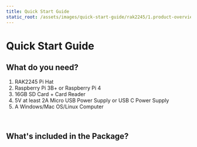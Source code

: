 ```yaml
---
title: Quick Start Guide
static_root: /assets/images/quick-start-guide/rak2245/1.product-overview/2.quick-start
---
```


# Quick Start Guide

<rk-img
  :src="`${$frontmatter.static_root}/kyvjuiay9xyyvzkxjphu.jpg`"
  width="70%"
  figure-number="1"
  caption="RAK2245 Stacked on top of Raspberry Pi 3B+"
/>

## What do you need?

1. RAK2245 Pi Hat
2. Raspberry Pi 3B+ or Raspberry Pi 4
3. 16GB SD Card + Card Reader
4. 5V at least 2A Micro USB Power Supply or USB C Power Supply
5. A Windows/Mac OS/Linux Computer


<rk-btn
  src="https://store.rakwireless.com/products/rak2245-pi-hat/"
  label="Buy a RAK2245 Raspberry Pi Hat LoRaWAN® Gateway Concentrator Module"
/>

&nbsp;

## What's included in the Package?

<rk-img
  :src="`${$frontmatter.static_root}/kscc95awtmatlcj3hiof.jpg`"
  width="100%"
  figure-number="2"
  caption="Package Contents"
/>

